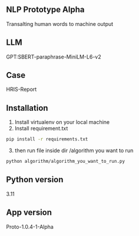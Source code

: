 ## NLP Prototype Alpha
Transalting human words to machine output

## LLM
GPT:SBERT-paraphrase-MiniLM-L6-v2

## Case
HRIS-Report

## Installation
1. Install virtualenv on your local machine
2. Install requirement.txt
```bash
pip install -r requirements.txt
```
3. then run file inside dir /algorithm you want to run
```bash
python algorithm/algorithm_you_want_to_run.py
```

## Python version
3.11

## App version
Proto-1.0.4-1-Alpha